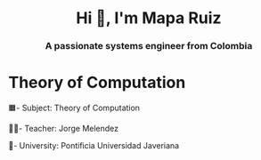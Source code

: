 <h1 align="center">Hi 👋, I'm Mapa Ruiz</h1>
<h3 align="center">A passionate systems engineer from Colombia</h3>

# Theory of Computation

🟧- Subject: Theory of Computation

👨‍🏫- Teacher: Jorge Melendez

🏦- University: Pontificia Universidad Javeriana
